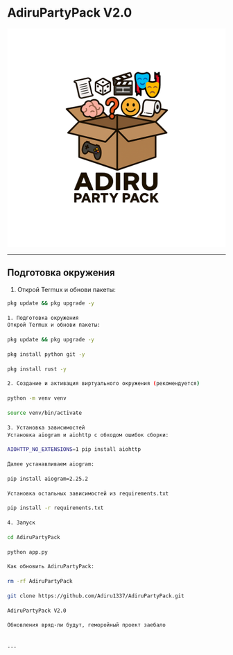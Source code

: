 # AdiruPartyPack V2.0

![AdiruPartyPack](https://raw.githubusercontent.com/Adiru1337/AdiruPartyDraw/refs/heads/main/partypack.png)

---

## Подготовка окружения

1. Открой Termux и обнови пакеты:

```bash
pkg update && pkg upgrade -y

1. Подготовка окружения
Открой Termux и обнови пакеты:

pkg update && pkg upgrade -y

pkg install python git -y

pkg install rust -y

2. Создание и активация виртуального окружения (рекомендуется)
   
python -m venv venv

source venv/bin/activate

3. Установка зависимостей
Установка aiogram и aiohttp с обходом ошибок сборки:

AIOHTTP_NO_EXTENSIONS=1 pip install aiohttp

Далее устанавливаем aiogram:

pip install aiogram=2.25.2

Установка остальных зависимостей из requirements.txt

pip install -r requirements.txt

4. Запуск
   
cd AdiruPartyPack

python app.py

Как обновить AdiruPartyPack:

rm -rf AdiruPartyPack

git clone https://github.com/Adiru1337/AdiruPartyPack.git

AdiruPartyPack V2.0

Обновления вряд-ли будут, геморойный проект заебало


---


